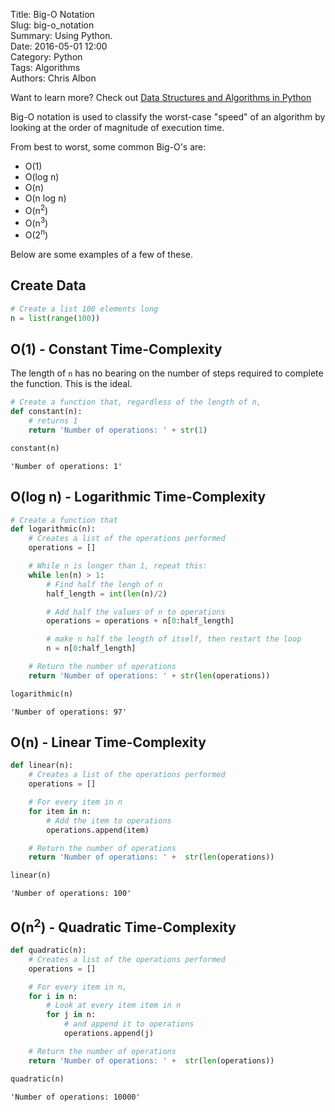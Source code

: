 Title: Big-O Notation  
Slug: big-o_notation  
Summary: Using Python.  
Date: 2016-05-01 12:00  
Category: Python  
Tags: Algorithms  
Authors: Chris Albon  

Want to learn more? Check out [Data Structures and Algorithms in Python](http://amzn.to/2kjkqWQ)

Big-O notation is used to classify the worst-case "speed" of an algorithm by looking at the order of magnitude of execution time.

From best to worst, some common Big-O's are:

- O(1)
- O(log n)
- O(n)
- O(n log n)
- O(n<sup>2</sup>)
- O(n<sup>3</sup>)
- O(2<sup>n</sup>)

Below are some examples of a few of these.

## Create Data


```python
# Create a list 100 elements long
n = list(range(100))
```

## O(1) - Constant Time-Complexity

The length of `n` has no bearing on the number of steps required to complete the function. This is the ideal.


```python
# Create a function that, regardless of the length of n,
def constant(n):
    # returns 1
    return 'Number of operations: ' + str(1)
```


```python
constant(n)
```




    'Number of operations: 1'



## O(log n) - Logarithmic Time-Complexity


```python
# Create a function that
def logarithmic(n):
    # Creates a list of the operations performed
    operations = []

    # While n is longer than 1, repeat this:
    while len(n) > 1:
        # Find half the lengh of n
        half_length = int(len(n)/2)

        # Add half the values of n to operations
        operations = operations + n[0:half_length]

        # make n half the length of itself, then restart the loop
        n = n[0:half_length]

    # Return the number of operations
    return 'Number of operations: ' + str(len(operations))
```


```python
logarithmic(n)
```




    'Number of operations: 97'



## O(n) - Linear Time-Complexity


```python
def linear(n):
    # Creates a list of the operations performed
    operations = []

    # For every item in n
    for item in n:
        # Add the item to operations
        operations.append(item)

    # Return the number of operations
    return 'Number of operations: ' +  str(len(operations))
```


```python
linear(n)
```




    'Number of operations: 100'



## O(n<sup>2</sup>) - Quadratic Time-Complexity


```python
def quadratic(n):
    # Creates a list of the operations performed
    operations = []

    # For every item in n,
    for i in n:
        # Look at every item item in n
        for j in n:
            # and append it to operations
            operations.append(j)

    # Return the number of operations
    return 'Number of operations: ' +  str(len(operations))
```


```python
quadratic(n)
```




    'Number of operations: 10000'
